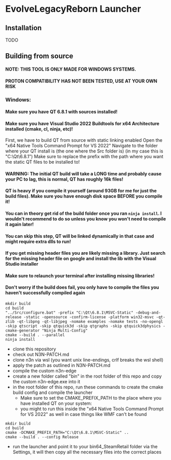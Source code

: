 # EvolveLegacyReborn Launcher

## Installation
TODO

## Building from source
#### NOTE: THIS TOOL IS ONLY MADE FOR WINDOWS SYSTEMS. 
#### PROTON COMPATIBILITY HAS NOT BEEN TESTED, USE AT YOUR OWN RISK

### Windows:
#### Make sure you have QT 6.8.1 with sources installed!
#### Make sure you have Visual Studio 2022 Buildtools for x64 Architecture installed (cmake, cl, ninja, etc)!

First, we have to build QT from source with static linking enabled
Open the "x64 Native Tools Command Prompt for VS 2022"
Navigate to the folder where your QT install is (the one where the Src folder is) (in my case this is "C:\Qt\6.8.1")
Make sure to replace the prefix with the path where you want the static QT files to be installed to!

#### WARNING: The initial QT build will take a LONG time and probably cause your PC to lag, this is normal, QT has roughly 16k files!
#### QT is heavy if you compile it yourself (around 93GB for me for just the build files). Make sure you have enough disk space BEFORE you compile it!
#### You can in theory get rid of the build folder once you ran `ninja install`. I wouldn't recommend to do so unless you know you won't need to compile it again later!
#### You can skip this step, QT will be linked dynamically in that case and might require extra dlls to run!
#### If you get missing header files you are likely missing a library. Just search for the missing header file on google and install the lib with the Visual Studio installer
#### Make sure to relaunch your terminal after installing missing libraries!
#### Don't worry if the build does fail, you only have to compile the files you haven't successfully compiled again
```shell
mkdir build
cd build
"../Src/configure.bat" -prefix "C:\Qt\6.8.1\MSVC-Static" -debug-and-release -static -opensource -confirm-license -platform win32-msvc -qt-zlib -qt-libpng -qt-libjpeg -nomake examples -nomake tests -no-opengl -skip qtscript -skip qtquick3d -skip qtgraphs -skip qtquick3dphysics -cmake-generator "Ninja Multi-Config"
cmake --build . --parallel
ninja install
```

- clone this repository
- check out N3N-PATCH.md
- clone n3n via wsl (you want unix line-endings, crlf breaks the wsl shell)
- apply the patch as outlined in N3N-PATCH.md
- compile the custom n3n-edge
- create a new folder called "bin" in the root folder of this repo and copy the custom n3n-edge.exe into it
- in the root folder of this repo, run these commands to create the cmake build config and compile the launcher
  - Make sure to set the CMAKE_PREFIX_PATH to the place where you have installed QT on your system:
  - you might to run this inside the "x64 Native Tools Command Prompt for VS 2022" as well in case things like WMF can't be found
```shell
mkdir build
cd build
cmake -DCMAKE_PREFIX_PATH="C:\Qt\6.8.1\MSVC-Static" ..
cmake --build . --config Release
```
- run the launcher and point it to your bin64_SteamRetail folder via the Settings, it will then copy all the necessary files into the correct places